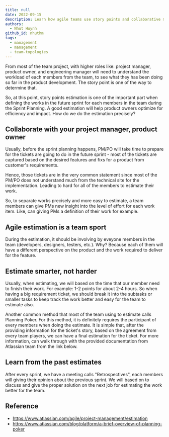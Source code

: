 ```yaml
---
title: null
date: 2022-09-15
description: Learn how agile teams use story points and collaborative methods like Planning Poker to estimate workloads accurately, improving sprint planning and product development efficiency.
authors:
  - Nhut Huynh
github_id: nhuthm
tags:
  - management
  - management
  - team-topologies
---
```


From most of the team project, with higher roles like: project manager, product owner, and engineering manager will need to understand the workload of each members from the team, to see what they has been doing so far in the product development. The story point is one of the way to determine that.

So, at this point, story points estimation is one of the important part when defining the works in the future sprint for each members in the team during the Sprint Planning. A good estimation will help product owners optimize for efficiency and impact. How do we do the estimation precisely?

## Collaborate with your project manager, product owner

Usually, before the sprint planning happens, PM/PO will take time to prepare for the tickets are going to do in the future sprint - most of the tickets are captured based on the desired features and fixs for a product from customer's requirements.

Hence, those tickets are in the very common statement since most of the PM/PO does not understand much from the technical site for the implementation. Leading to hard for all of the members to estimate their work.

So, to separate works precisely and more easy to estimate, a team members can give PMs new insight into the level of effort for each work item. Like, can giving PMs a definition of their work for example.

## Agile estimation is a team sport

During the estimation, it should be involving by eveyone members in the team (developers, designers, testers, etc.). Why? Because each of them will have a different perspective on the product and the work required to deliver for the feature.

## Estimate smarter, not harder

Usually, when estimating, we will based on the time that our member need to finish their work. For example: 1-2 points for about 2-4 hours. So when having a big requirement ticket, we should break it into the subtasks or smaller tasks to keep track the work better and easy for the team to estimate also.

Another common method that most of the team using to estimate calls Planning Poker. For this method, it is definitely requires the participant of every members when doing the estimate. It is simple that, after the providing information for the ticket's story, based on the agreement from every team players, we can have a final estimation for the ticket. For more information, can walk through with the provided documentation from Atlassian team from the link below.

## Learn from the past estimates

After every sprint, we have a meeting calls "Retrospectives", each members will giving their opinion about the previous sprint. We will based on to discuss and give the proper solution on the next job for estimating the work better for the team.

## Reference

- https://www.atlassian.com/agile/project-management/estimation
- https://www.atlassian.com/blog/platform/a-brief-overview-of-planning-poker
